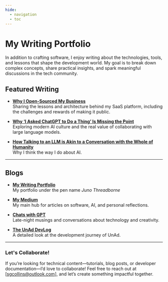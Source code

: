 ```yaml
---
hide:
  - navigation
  - toc
---
```


# My Writing Portfolio

In addition to crafting software, I enjoy writing about the technologies, tools, and lessons that shape the development world. My goal is to break down complex concepts, share practical insights, and spark meaningful discussions in the tech community.

## Featured Writing
- **[Why I Open-Sourced My Business](https://nibblesnbits.medium.com/why-i-publicly-posted-the-full-source-for-my-business-24cc8e296884)**  
   Sharing the lessons and architecture behind my SaaS platform, including the challenges and rewards of making it public.

- **[Why ‘I Asked ChatGPT to Do a Thing’ Is Missing the Point](https://nibblesnbits.medium.com/why-i-asked-chatgpt-to-do-a-thing-is-missing-the-point-d01ac70f25dd)**  
   Exploring modern AI culture and the real value of collaborating with large language models.

- **[How Talking to an LLM is Akin to a Conversation with the Whole of Humanity](https://nibblesnbits.medium.com/how-talking-to-an-llm-is-akin-to-a-conversation-with-the-whole-of-humanity-bb29c60a7681)**  
   Why I think the way I do about AI.

---

## Blogs
- **[My Writing Portfolio](https://nibblesnbits.github.io/my-portfolio/)**  
   My portfolio under the pen name <em>Juno Threadborne</em>

- **[My Medium](https://nibblesnbits.medium.com/)**  
   My main hub for articles on software, AI, and personal reflections.

- **[Chats with GPT](https://nibblesnbits.github.io/chats-with-gpt/)**  
   Late-night musings and conversations about technology and creativity.

- **[The UnAd DevLog](https://blog.theunad.com/)**  
   A detailed look at the development journey of UnAd.

---

### Let's Collaborate!
If you’re looking for technical content—tutorials, blog posts, or developer documentation—I’d love to collaborate! Feel free to reach out at [sgcollins@outlook.com], and let’s create something impactful together.
